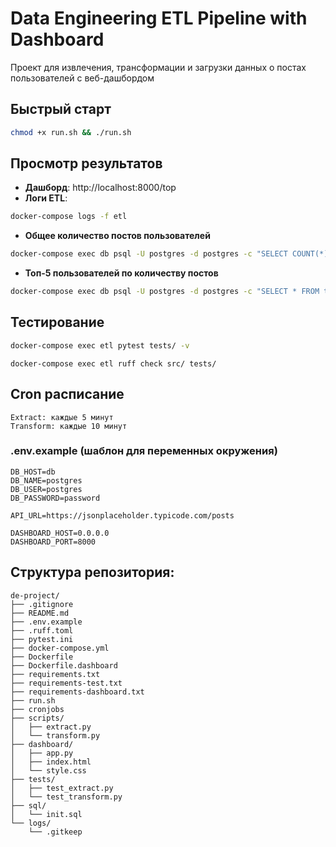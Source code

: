 # Data Engineering ETL Pipeline with Dashboard

Проект для извлечения, трансформации и загрузки данных о постах пользователей с веб-дашбордом

## Быстрый старт

```bash
chmod +x run.sh && ./run.sh
```

## Просмотр результатов

- **Дашборд**: http://localhost:8000/top
- **Логи ETL**: 
```bash
docker-compose logs -f etl
```
- **Общее количество постов пользователей** 

```bash
docker-compose exec db psql -U postgres -d postgres -c "SELECT COUNT(*) as total_posts FROM raw_users_by_posts;"
```
- **Топ-5 пользователей по количеству постов** 

```bash
docker-compose exec db psql -U postgres -d postgres -c "SELECT * FROM top_users_by_posts ORDER BY posts_cnt DESC LIMIT 5;"
```

## Тестирование

```bash
docker-compose exec etl pytest tests/ -v
```
```
docker-compose exec etl ruff check src/ tests/
```

## Cron расписание
```
Extract: каждые 5 минут
Transform: каждые 10 минут
```

### **.env.example** (шаблон для переменных окружения)

```env
DB_HOST=db
DB_NAME=postgres
DB_USER=postgres
DB_PASSWORD=password

API_URL=https://jsonplaceholder.typicode.com/posts

DASHBOARD_HOST=0.0.0.0
DASHBOARD_PORT=8000
```

## Структура репозитория:
```
de-project/
├── .gitignore
├── README.md
├── .env.example
├── .ruff.toml
├── pytest.ini
├── docker-compose.yml
├── Dockerfile
├── Dockerfile.dashboard
├── requirements.txt
├── requirements-test.txt
├── requirements-dashboard.txt
├── run.sh
├── cronjobs
├── scripts/
│   ├── extract.py
│   └── transform.py
├── dashboard/
│   ├── app.py
│   ├── index.html
│   └── style.css
├── tests/
│   ├── test_extract.py
│   └── test_transform.py
├── sql/
│   └── init.sql
└── logs/
    └── .gitkeep
```
